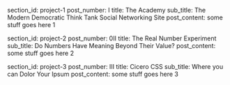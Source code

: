 section_id: project-1
post_number: I
title: The Academy
sub_title: The Modern Democratic Think Tank Social Networking Site
post_content: some stuff goes here 1

section_id: project-2
post_number: 0II
title: The Real Number Experiment
sub_title: Do Numbers Have Meaning Beyond Their Value?
post_content: some stuff goes here 2

section_id: project-3
post_number: III
title: Cicero CSS
sub_title: Where you can Dolor Your Ipsum
post_content: some stuff goes here 3
